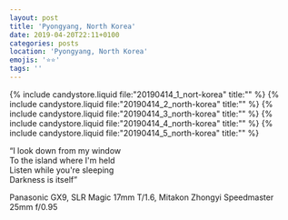 ```yaml
---
layout: post
title: 'Pyongyang, North Korea'
date: 2019-04-20T22:11+0100
categories: posts
location: 'Pyongyang, North Korea'
emojis: '⭐⭐'
tags: ''
---
```


{% include candystore.liquid file:"20190414_1_nort-korea" title:"" %}
{% include candystore.liquid file:"20190414_2_north-korea" title:"" %}
{% include candystore.liquid file:"20190414_3_north-korea" title:"" %}
{% include candystore.liquid file:"20190414_4_north-korea" title:"" %}
{% include candystore.liquid file:"20190414_5_north-korea" title:"" %}

“I look down from my window  
To the island where I'm held  
Listen while you're sleeping  
Darkness is itself”

Panasonic GX9, SLR Magic 17mm T/1.6, Mitakon Zhongyi Speedmaster 25mm f/0.95

